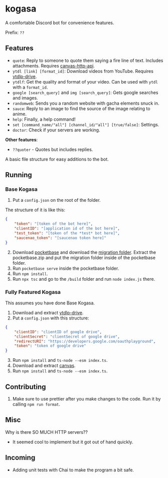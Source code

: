 # kogasa

A comfortable Discord bot for convenience features.

Prefix: `??`

## Features

- `quote`: Reply to someone to quote them saying a fire line of text. Includes attachments. Requires [canvas-http-api](https://github.com/DoormatIka/canvas-http-api).
- `ytdl [link] [format_id]`: Download videos from YouTube. Requires [ytdlp-drive](https://github.com/DoormatIka/ytdlp-drive-https-api).
- `ytdlf`: Get the quality and format of your video. Can be used with `ytdl` with a `format_id`.
- `google [search_query]` and `img [search_query]`: Gets google searches and images.
- `randomweb`: Sends you a random website with gacha elements snuck in.
- `sauce`: Reply to an image to find the source of the image relating to anime.
- `help`: Finally, a help command!
- `set [command_name/"all"] [channel_id/"all"] [true/false]`: Settings.
- `doctor`: Check if your servers are working.

**Other features**:

- `??quoter` - Quotes but includes replies.

A basic file structure for easy additions to the bot.

## Running

### Base Kogasa

1. Put a `config.json` on the root of the folder.

The structure of it is like this:

```json
{
	"token": "[token of the bot here]",
	"clientID": "[application id of the bot here]",
	"test_token": "[token of the *test* bot here]",
	"saucenao_token": "[saucenao token here]"
}
```

2. Download [pocketbase](https://pocketbase.io/docs/) and download the [migration folder](https://github.com/kogasacord/kogasa-pb-base).
   Extract the pocketbase.zip and put the migration folder inside of the pocketbase folder.
3. Run `pocketbase serve` inside the pocketbase folder.
4. Run `npm install`.
5. Run `npx tsc` and go to the `/build` folder and run `node index.js` there.

### Fully Featured Kogasa

This assumes you have done Base Kogasa.

1. Download and extract [ytdlp-drive](https://github.com/kogasacord/ytdlp-drive-https-api).
2. Put a `config.json` with this structure:

```json
{
	"clientID": "clientID of google drive",
	"clientSecret": "clientSecret of google drive",
	"redirectURI": "https://developers.google.com/oauthplayground",
	"token": "token of google drive"
}
```

3. Run `npm install` and `ts-node --esm index.ts`.
4. Download and extract [canvas](https://github.com/kogasacord/canvas-http-api).
5. Run `npm install` and `ts-node --esm index.ts`.

## Contributing

1. Make sure to use prettier after you make changes to the code. Run it by calling `npm run format`.

## Misc

Why is there SO MUCH HTTP servers??
- It seemed cool to implement but it got out of hand quickly.

## Incoming
- Adding unit tests with Chai to make the program a bit safe.
